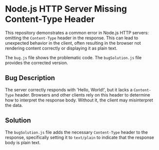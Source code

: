 # Node.js HTTP Server Missing Content-Type Header

This repository demonstrates a common error in Node.js HTTP servers:  omitting the `Content-Type` header in the response.  This can lead to unexpected behavior in the client, often resulting in the browser not rendering content correctly or displaying it as plain text. 

The `bug.js` file shows the problematic code. The `bugSolution.js` file provides the corrected version.

## Bug Description

The server correctly responds with 'Hello, World!', but it lacks a `Content-Type` header.  Browsers and other clients rely on this header to determine how to interpret the response body. Without it, the client may misinterpret the data.

## Solution

The `bugSolution.js` file adds the necessary `Content-Type` header to the response, specifically setting it to `text/plain` to indicate that the response body is plain text.